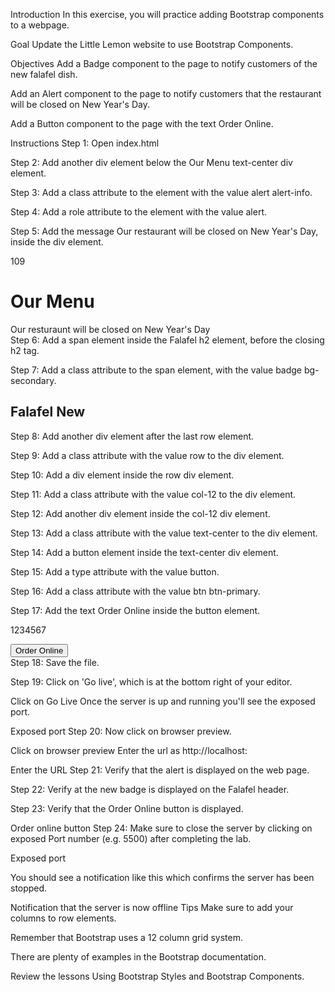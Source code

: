 Introduction
In this exercise, you will practice adding Bootstrap components to a webpage.

Goal
Update the Little Lemon website to use Bootstrap Components.

Objectives
Add a Badge component to the page to notify customers of the new falafel dish.

Add an Alert component to the page to notify customers that the restaurant will be closed on New Year's Day.

Add a Button component to the page with the text Order Online.

Instructions
Step 1: Open index.html

Step 2: Add another div element below the Our Menu text-center div element.

Step 3: Add a class attribute to the element with the value alert alert-info.

Step 4: Add a role attribute to the element with the value alert.

Step 5: Add the message Our restaurant will be closed on New Year's Day, inside the div element.

109
<div class="row">
    <div class="col-12">
        <div class="text-center">
            <h1>Our Menu</h1>
        </div>
        <div class="alert alert-info" role="alert">
            Our resturaunt will be closed on New Year's Day
        </div>
    </div>
</div>
Step 6: Add a span element inside the Falafel h2 element, before the closing h2 tag.

Step 7: Add a class attribute to the span element, with the value badge bg-secondary.

<h2>Falafel <span class="badge bg-secondary">New</span></h2>
Step 8: Add another div element after the last row element.

Step 9: Add a class attribute with the value row to the div element.

Step 10: Add a div element inside the row div element.

Step 11: Add a class attribute with the value col-12 to the div element.

Step 12: Add another div element inside the col-12 div element.

Step 13: Add a class attribute with the value text-center to the div element.

Step 14: Add a button element inside the text-center div element.

Step 15: Add a type attribute with the value button.

Step 16: Add a class attribute with the value btn btn-primary.

Step 17: Add the text Order Online inside the button element.

1234567
<div class="row">
    <div class="col-12">
        <div class="text-center">
            <button type="button" class="btn btn-primary">Order Online</button>
        </div>
    </div>
</div>
Step 18: Save the file.

Step 19: Click on 'Go live', which is at the bottom right of your editor.

Click on Go Live
Once the server is up and running you'll see the exposed port.

Exposed port
Step 20: Now click on browser preview. 

Click on browser preview
Enter the url as http://localhost:<exposed port>  

Enter the URL
Step 21: Verify that the alert is displayed on the web page.

Step 22: Verify at the new badge is displayed on the Falafel header.

Step 23: Verify that the Order Online button is displayed.

Order online button
Step 24: Make sure to close the server by clicking on exposed Port number (e.g. 5500) after completing the lab.

Exposed port

You should see a notification like this which confirms the server has been stopped.

Notification that the server is now offline
Tips
Make sure to add your columns to row elements.

Remember that Bootstrap uses a 12 column grid system.

There are plenty of examples in the Bootstrap documentation.

Review the lessons Using Bootstrap Styles and Bootstrap Components.